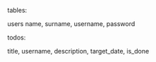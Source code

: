 tables:

users
name, surname, username, password



todos:

title, username, description, target_date, is_done